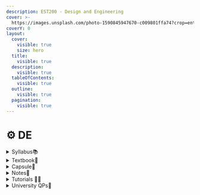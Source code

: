 ```yaml
---
description: EST200 - Design and Engineering
cover: >-
  https://images.unsplash.com/photo-1590845947670-c009801ffa74?crop=entropy&cs=srgb&fm=jpg&ixid=M3wxOTcwMjR8MHwxfHNlYXJjaHw5fHxkZXNpZ24lMjB0aGlua2luZ3xlbnwwfHx8fDE2OTUxMTg4MjF8MA&ixlib=rb-4.0.3&q=85
coverY: 0
layout:
  cover:
    visible: true
    size: hero
  title:
    visible: true
  description:
    visible: true
  tableOfContents:
    visible: true
  outline:
    visible: true
  pagination:
    visible: true
---
```


# ⚙ DE

<details>

<summary>Syllabus📚</summary>

[EST200](https://drive.google.com/file/d/1mMsn0iHRYagshZz0G1o9-5Sl2jFfWbb3/view?usp=drive\_link)👈

</details>

<details>

<summary>Textbook📖</summary>

[DE Textbook](https://drive.google.com/drive/folders/1n3ydPfiGovL\_es9vN\_uUN8D41QTcAOh6?usp=drive\_link)👈

</details>

<details>

<summary>Capsule💊</summary>

[DE Capsule](https://drive.google.com/drive/folders/1Y3TplJU44wSsjQ47GtGO3a\_8e1avOYVr?usp=drive\_link)👈

</details>

<details>

<summary>Notes📒</summary>

[DE Notes](https://drive.google.com/drive/folders/1r44MWp736PyHmU\_BXPdOVQtJvHVCZqxE?usp=drive\_link)👈

</details>

<details>

<summary>Tutorials 🧑‍🏫</summary>

[DE Useful Links](https://docs.google.com/document/d/1dvA5acTFuzdwFgR9DVudBfcjANpnUmzxTwPAkjxm5VY/edit?usp=drive\_link)👈

</details>

<details>

<summary>University QPs📄</summary>

[DE University Question Papers](https://drive.google.com/drive/folders/1SiEnu9cbYj4QMmMxgTlnXa\_O5AFpdxR\_?usp=drive\_link)👈

</details>
